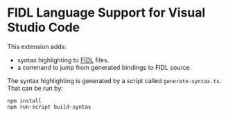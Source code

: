 # FIDL Language Support for Visual Studio Code

This extension adds:
 - syntax highlighting to [FIDL][fidl] files.
 - a command to jump from generated bindings to FIDL source.


The syntax highlighting is generated by a script called `generate-syntax.ts`. That can be run by:
```
npm install
npm run-script build-syntax
```

[fidl]: https://fuchsia.googlesource.com/docs/+/master/development/languages/fidl/
